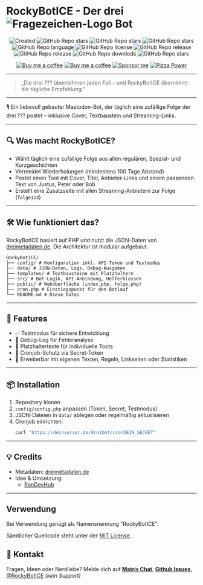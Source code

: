 # RockyBotICE - Der drei ![Fragezeichen-Logo](https://sig.rondev.de/logos/dreifragezeichen.svg) Bot
<div align="center">

![Created](https://mini-badges.rondevhub.de/forgejo/RonDevHub/RockyBotICE/created-at/*/*/de) ![GitHub Repo stars](https://mini-badges.rondevhub.de/forgejo/RonDevHub/RockyBotICE/lastcommit/*/*/de) ![GitHub Repo stars](https://mini-badges.rondevhub.de/github/RonDevHub/RockyBotICE/stars/*/*/de) ![GitHub Repo stars](https://mini-badges.rondevhub.de/github/RonDevHub/RockyBotICE/issues/*/*/de) ![GitHub Repo language](https://mini-badges.rondevhub.de/forgejo/RonDevHub/RockyBotICE/language/*/*/de) ![GitHub Repo license](https://mini-badges.rondevhub.de/github/RonDevHub/RockyBotICE/license/*/*/de) ![GitHub Repo release](https://mini-badges.rondevhub.de/github/RonDevHub/RockyBotICE/release/*/*/de) ![GitHub Repo release](https://mini-badges.rondevhub.de/github/RonDevHub/RockyBotICE/forks/*/*/de) ![GitHub Repo downlods](https://mini-badges.rondevhub.de/github/RonDevHub/RockyBotICE/downloads/*/*/de) ![GitHub Repo stars](https://mini-badges.rondevhub.de/github/RonDevHub/RockyBotICE/watchers)

[![Buy me a coffee](https://mini-badges.rondevhub.de/icon/cuptogo/Buy_me_a_Coffee-c1d82f-222/social "Buy me a coffee")](https://www.buymeacoffee.com/RonDev)
[![Buy me a coffee](https://mini-badges.rondevhub.de/icon/cuptogo/ko--fi.com-c1d82f-222/social "Buy me a coffee")](https://ko-fi.com/U6U31EV2VS)
[![Sponsor me](https://mini-badges.rondevhub.de/icon/hearts-red/Sponsor_me/social "Sponsor me")](https://github.com/sponsors/RonDevHub)
[![Pizza Power](https://mini-badges.rondevhub.de/icon/pizzaslice/Buy_me_a_pizza/social "Pizza Power")](https://www.paypal.com/paypalme/Depressionist1/4,99)
</div>

---
> „Die drei ??? übernehmen jeden Fall – und RockyBotICE übernimmt die tägliche Empfehlung.“
---
🎙️ Ein liebevoll gebauter Mastodon-Bot, der täglich eine zufällige Folge der drei ??? postet – inklusive Cover, Textbaustein und Streaming-Links.

---

## 🔍 Was macht RockyBotICE?

- Wählt täglich eine zufällige Folge aus allen regulären, Spezial- und Kurzgeschichten
- Vermeidet Wiederholungen (mindestens 100 Tage Abstand)
- Postet einen Toot mit Cover, Titel, Anbieter-Links und einem passenden Text von Justus, Peter oder Bob
- Erstellt eine Zusatzseite mit allen Streaming-Anbietern zur Folge (`folge123`)

---

## 🛠️ Wie funktioniert das?

RockyBotICE basiert auf PHP und nutzt die JSON-Daten von [dreimetadaten.de](https://dreimetadaten.de). Die Architektur ist modular aufgebaut:
```
RockyBotICE/ 
├── config/ # Konfiguration inkl. API-Token und Testmodus
├── data/ # JSON-Daten, Logs, Debug-Ausgaben 
├── templates/ # Textbausteine mit Platzhaltern 
├── src/ # Bot-Logik, API-Anbindung, Helferklassen 
├── public/ # Weboberfläche (index.php, folge.php) 
├── cron.php # Einstiegspunkt für den Botlauf 
└── README.md # Diese Datei
```

---

## 🧪 Features

- ✅ Testmodus für sichere Entwicklung
- 🐞 Debug-Log für Fehleranalyse
- 🧩 Platzhaltertexte für individuelle Toots
- 🔐 Cronjob-Schutz via Secret-Token
- 🧵 Erweiterbar mit eigenen Texten, Regeln, Linkseiten oder Statistiken

---

## 📦 Installation

1. Repository klonen
2. `config/config.php` anpassen (Token, Secret, Testmodus)
3. JSON-Dateien in `data/` ablegen oder regelmäßig aktualisieren
4. Cronjob einrichten:
   ```bash
   curl "https://deinserver.de/dreibot/cronDEIN_SECRET"
   ```

---

## 💡 Credits
- Metadaten: [dreimetadaten.de](https://dreimetadaten.de)
- Idee & Umsetzung:
   - [RonDevHub](https://commitcloud.net/RonDevHub)

---

## Verwendung
Bei Verwendung genügt als Namensnennung "RockyBotICE".

Sämtlicher Quellcode steht unter der [MIT License](https://opensource.org/license/MIT).

## 📣 Kontakt
Fragen, Ideen oder Nerdliebe? Melde dich auf [**Matrix Chat**](https://matrix.to/#/#RockyBotICE:matrix.s3cr.net), [**Github Issues**](https://github.com/RonDevHub/RockyBotICE/issues), <a rel="me" href="https://mastodon.social/@RockyBotICE">@RockyBotICE</a> *(kein Support)*